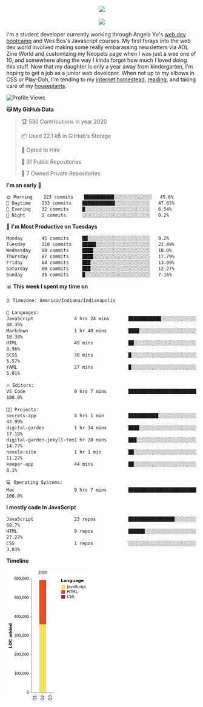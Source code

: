 <p align="center"><img src="https://i.imgur.com/wJsitMz.gif"></p>
<p align="center">
<img src="https://i.imgur.com/yc24RM2.png" width="400">
</p>

I'm a student developer currently working through Angela Yu's [web dev bootcamp](https://www.udemy.com/course/the-complete-web-development-bootcamp/) and Wes Bos's Javascript courses. My first forays into the web dev world involved making some really embarassing newsletters via AOL Zine World and customizing my Neopets page when I was just a wee one of 10, and somewhere along the way I kinda forgot how much I loved doing this stuff. Now that my daughter is only a year away from kindergarten, I'm hoping to get a job as a junior web developer. When not up to my elbows in CSS or Play-Doh, I'm tending to my [internet homestead](https://jennymikac.dev), [reading](https://www.goodreads.com/user/show/63139573-jenny-mikac), and taking care of my [houseplants](https://www.notion.so/codexvitae/Houseplants-3b1370377d9845dc8166373f166224b3).

<!--START_SECTION:waka-->
![Profile Views](http://img.shields.io/badge/Profile%20Views-72-blue)

**🐱 My GitHub Data** 

> 🏆 530 Contributions in year 2020
 > 
> 📦 Used 22.1 kB in GitHub's Storage 
 > 
> 💼 Opted to Hire
 > 
> 📜 31 Public Repositories 
 > 
> 🔑 7 Owned Private Repositories 

**I'm an early 🐤** 

```text
🌞 Morning    223 commits    ███████████░░░░░░░░░░░░░░   45.6% 
🌆 Daytime    233 commits    ████████████░░░░░░░░░░░░░   47.65% 
🌃 Evening    32 commits     █░░░░░░░░░░░░░░░░░░░░░░░░   6.54% 
🌙 Night      1 commits      ░░░░░░░░░░░░░░░░░░░░░░░░░   0.2%

```
📅 **I'm Most Productive on Tuesdays** 

```text
Monday       45 commits     ██░░░░░░░░░░░░░░░░░░░░░░░   9.2% 
Tuesday      110 commits    █████░░░░░░░░░░░░░░░░░░░░   22.49% 
Wednesday    88 commits     ████░░░░░░░░░░░░░░░░░░░░░   18.0% 
Thursday     87 commits     ████░░░░░░░░░░░░░░░░░░░░░   17.79% 
Friday       64 commits     ███░░░░░░░░░░░░░░░░░░░░░░   13.09% 
Saturday     60 commits     ███░░░░░░░░░░░░░░░░░░░░░░   12.27% 
Sunday       35 commits     █░░░░░░░░░░░░░░░░░░░░░░░░   7.16%

```


📊 **This week I spent my time on** 

```text
⌚︎ Timezone: America/Indiana/Indianapolis

💬 Languages: 
JavaScript               4 hrs 24 mins       ████████████░░░░░░░░░░░░░   48.35% 
Markdown                 1 hr 40 mins        ████░░░░░░░░░░░░░░░░░░░░░   18.38% 
HTML                     49 mins             ██░░░░░░░░░░░░░░░░░░░░░░░   8.96% 
SCSS                     30 mins             █░░░░░░░░░░░░░░░░░░░░░░░░   5.57% 
YAML                     27 mins             █░░░░░░░░░░░░░░░░░░░░░░░░   5.01%

🔥 Editors: 
VS Code                  9 hrs 7 mins        █████████████████████████   100.0%

🐱‍💻 Projects: 
secrets-app              4 hrs 1 min         ███████████░░░░░░░░░░░░░░   43.99% 
digital-garden           1 hr 34 mins        ████░░░░░░░░░░░░░░░░░░░░░   17.18% 
digital-garden-jekyll-tem1 hr 20 mins        ███░░░░░░░░░░░░░░░░░░░░░░   14.77% 
novela-site              1 hr 1 min          ██░░░░░░░░░░░░░░░░░░░░░░░   11.27% 
keeper-app               44 mins             ██░░░░░░░░░░░░░░░░░░░░░░░   8.1%

💻 Operating Systems: 
Mac                      9 hrs 7 mins        █████████████████████████   100.0%

```

**I mostly code in JavaScript** 

```text
JavaScript               23 repos            █████████████████░░░░░░░░   69.7% 
HTML                     9 repos             ██████░░░░░░░░░░░░░░░░░░░   27.27% 
CSS                      1 repos             ░░░░░░░░░░░░░░░░░░░░░░░░░   3.03%

```


**Timeline**

![Chart not found](https://github.com/maudlinmandrake/maudlinmandrake/blob/master/charts/bar_graph.png) 


<!--END_SECTION:waka-->
